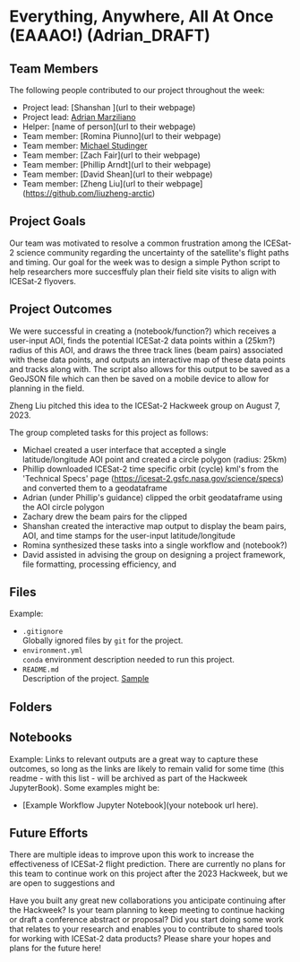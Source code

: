 # Everything, Anywhere, All At Once (EAAAO!) (Adrian_DRAFT)

## Team Members

The following people contributed to our project throughout the week:
* Project lead: [Shanshan ](url to their webpage)
* Project lead: [Adrian Marziliano](https://github.com/AdrianMarzil)
* Helper: [name of person](url to their webpage)
* Team member: [Romina Piunno](url to their webpage)
* Team member: [Michael Studinger](https://science.gsfc.nasa.gov/sed/bio/michael.studinger)
* Team member: [Zach Fair](url to their webpage)
* Team member: [Phillip Arndt](url to their webpage)
* Team member: [David Shean](url to their webpage)
* Team member: [Zheng Liu](url to their webpage](https://github.com/liuzheng-arctic)


## Project Goals

Our team was motivated to resolve a common frustration among the ICESat-2 science community regarding the uncertainty of the satellite's flight paths and timing.
Our goal for the week was to design a simple Python script to help researchers more succesffuly plan their field site visits to align with ICESat-2 flyovers.


## Project Outcomes
We were successful in creating a (notebook/function?) which receives a user-input AOI, finds the potential ICESat-2 data points within a (25km?) radius of this AOI, and draws the three track lines (beam pairs) associated with these data points, and outputs an interactive map of these data points and tracks along with. The script also allows for this output to be saved as a GeoJSON file which can then be saved on a mobile device to allow for planning in the field.

Zheng Liu pitched this idea to the ICESat-2 Hackweek group on August 7, 2023.

The group completed tasks for this project as follows:
* Michael created a user interface that accepted a single latitude/longitude AOI point and created a circle polygon (radius: 25km)
* Phillip downloaded ICESat-2 time specific orbit (cycle) kml's from the 'Technical Specs' page (https://icesat-2.gsfc.nasa.gov/science/specs) and converted them to a geodataframe
* Adrian (under Phillip's guidance) clipped the orbit geodataframe using the AOI circle polygon
* Zachary drew the beam pairs for the clipped 
* Shanshan created the interactive map output to display the beam pairs, AOI, and time stamps for the user-input latitude/longitude
* Romina synthesized these tasks into a single workflow and (notebook?) 
* David assisted in advising the group on designing a project framework, file formatting, processing efficiency, and 


## Files
Example:
* `.gitignore`
<br> Globally ignored files by `git` for the project.
* `environment.yml`
<br> `conda` environment description needed to run this project.
* `README.md`
<br> Description of the project. [Sample](https://geohackweek.github.io/wiki/github_project_management.html#project-guidelines)

## Folders

## Notebooks
Example: Links to relevant outputs are a great way to capture these outcomes, so long as the links are likely to remain valid for some time (this readme - with this list - will be archived as part of the Hackweek JupyterBook).
Some examples might be:
* [Example Workflow Jupyter Notebook](your notebook url here).
  

## Future Efforts

There are multiple ideas to improve upon this work to increase the effectiveness of ICESat-2 flight prediction.
There are currently no plans for this team to continue work on this project after the 2023 Hackweek, but we are open to suggestions and 

Have you built any great new collaborations you anticipate continuing after the Hackweek?
Is your team planning to keep meeting to continue hacking or draft a conference abstract or proposal?
Did you start doing some work that relates to your research and enables you to contribute to shared tools for working with ICESat-2 data products?
Please share your hopes and plans for the future here!
